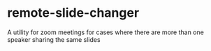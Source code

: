 # remote-slide-changer
A utility for zoom meetings for cases where there are more than one speaker sharing the same slides
